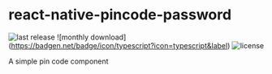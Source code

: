 # react-native-pincode-password

![last release](https://badgen.net/npm/v/react-native-pincode-password) ![monthly download] (https://badgen.net/badge/icon/typescript?icon=typescript&label) ![license](https://badgen.net/github/license/Wellbrito29/react-native-pincode-password)

A simple pin code component
